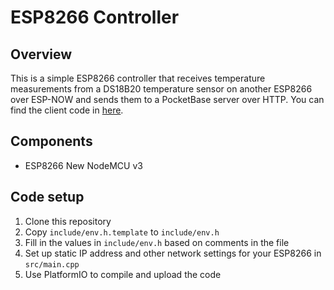 # ESP8266 Controller

## Overview

This is a simple ESP8266 controller that receives temperature measurements from a DS18B20 temperature sensor on another
ESP8266 over ESP-NOW and sends them to a PocketBase server over HTTP. You can find the client code
in [here](https://github.com/ingui-n/thermometer-client).

## Components

- ESP8266 New NodeMCU v3

## Code setup

1. Clone this repository
2. Copy `include/env.h.template` to `include/env.h`
3. Fill in the values in `include/env.h` based on comments in the file
4. Set up static IP address and other network settings for your ESP8266 in `src/main.cpp`
5. Use PlatformIO to compile and upload the code
